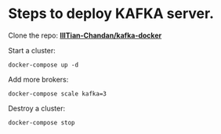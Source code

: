 # Steps to deploy KAFKA server.

Clone the repo: 
[**IIITian-Chandan/kafka-docker**](https://github.com/IIITian-Chandan/kafka-docker.git)

Start a cluster:

    docker-compose up -d

Add more brokers:

    docker-compose scale kafka=3

Destroy a cluster:

    docker-compose stop
